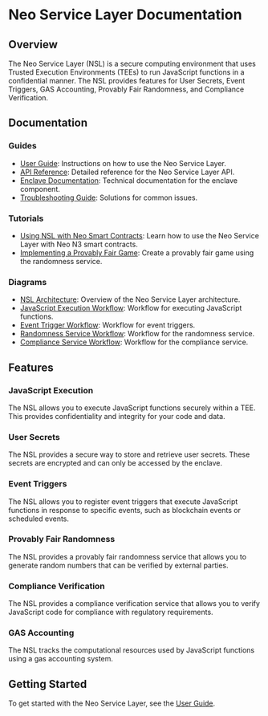 # Neo Service Layer Documentation

## Overview

The Neo Service Layer (NSL) is a secure computing environment that uses Trusted Execution Environments (TEEs) to run JavaScript functions in a confidential manner. The NSL provides features for User Secrets, Event Triggers, GAS Accounting, Provably Fair Randomness, and Compliance Verification.

## Documentation

### Guides

- [User Guide](NeoServiceLayer.UserGuide.md): Instructions on how to use the Neo Service Layer.
- [API Reference](NeoServiceLayer.ApiReference.md): Detailed reference for the Neo Service Layer API.
- [Enclave Documentation](NeoServiceLayer.Tee.Enclave.md): Technical documentation for the enclave component.
- [Troubleshooting Guide](Troubleshooting.md): Solutions for common issues.

### Tutorials

- [Using NSL with Neo Smart Contracts](tutorials/NSL_With_Neo_SmartContracts.md): Learn how to use the Neo Service Layer with Neo N3 smart contracts.
- [Implementing a Provably Fair Game](tutorials/Provably_Fair_Game.md): Create a provably fair game using the randomness service.

### Diagrams

- [NSL Architecture](diagrams/NSL_Architecture.md): Overview of the Neo Service Layer architecture.
- [JavaScript Execution Workflow](diagrams/JavaScript_Execution_Workflow.md): Workflow for executing JavaScript functions.
- [Event Trigger Workflow](diagrams/Event_Trigger_Workflow.md): Workflow for event triggers.
- [Randomness Service Workflow](diagrams/Randomness_Service_Workflow.md): Workflow for the randomness service.
- [Compliance Service Workflow](diagrams/Compliance_Service_Workflow.md): Workflow for the compliance service.

## Features

### JavaScript Execution

The NSL allows you to execute JavaScript functions securely within a TEE. This provides confidentiality and integrity for your code and data.

### User Secrets

The NSL provides a secure way to store and retrieve user secrets. These secrets are encrypted and can only be accessed by the enclave.

### Event Triggers

The NSL allows you to register event triggers that execute JavaScript functions in response to specific events, such as blockchain events or scheduled events.

### Provably Fair Randomness

The NSL provides a provably fair randomness service that allows you to generate random numbers that can be verified by external parties.

### Compliance Verification

The NSL provides a compliance verification service that allows you to verify JavaScript code for compliance with regulatory requirements.

### GAS Accounting

The NSL tracks the computational resources used by JavaScript functions using a gas accounting system.

## Getting Started

To get started with the Neo Service Layer, see the [User Guide](NeoServiceLayer.UserGuide.md).

